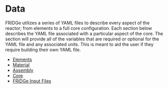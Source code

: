 # Data

FRIDGe utilizes a series of YAML files to describe every aspect of the reactor; from elements to a full core configuration.
Each section below describes the YAML file associated with a particular aspect of the core.
The section will provide all of the variables that are required or optional for the YAML file and any associated units.
This is meant to aid the user if they require building their own YAML file.

* [Elements](CotN.md)
* [Material](Material.md)
* [Assembly](Assembly.md)
* [Core](Core.md)
* [FRIDGe Input Files](FRIDGeInput.md)